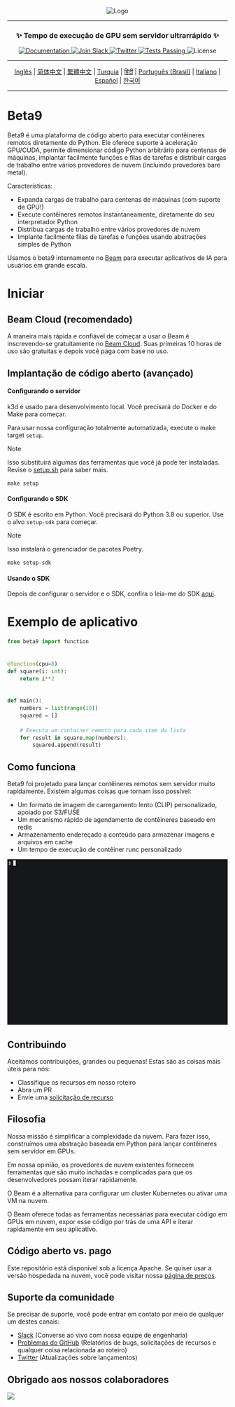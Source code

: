 <div align="center">
<p align="center">
<img alt="Logo" src="https://github.com/beam-cloud/beta9/assets/10925686/a23019e2-3a34-4efa-9ac7-033c83f528cf"/ width="20%">
</p>

---

### **✨ Tempo de execução de GPU sem servidor ultrarrápido ✨**

<p align="center">
  <a href="https://docs.beam.cloud">
    <img alt="Documentation" src="https://img.shields.io/badge/docs-quickstart-blue">
  </a>
  <a href="https://join.slack.com/t/beam-89x5025/shared_invite/zt-1ye1jzgg2-cGpMKuoXZJiT3oSzgPmN8g">
    <img alt="Join Slack" src="https://img.shields.io/badge/Beam-Join%20Slack-blue?logo=slack">
  </a>
    <a href="https://twitter.com/beam_cloud">
    <img alt="Twitter" src="https://img.shields.io/twitter/follow/beam_cloud.svg?style=social&logo=twitter">
  </a>
  <a href="https://github.com/beam-cloud/beta9/actions">
    <img alt="Tests Passing" src="https://github.com/beam-cloud/beta9/actions/workflows/test.yml/badge.svg">
  </a>
  <img alt="License" src="https://img.shields.io/badge/license-Apache--2.0-ff69b4"/>
</p>

---

[Inglês](https://github.com/beam-cloud/beta9/blob/master/README.md) | [简体中文](https://github.com/beam-cloud/beta9/blob/master/README.md) | [繁體中文](https://github.com/beam-cloud/beta9/blob/master/README.md) | [Turquia](https://github.com/beam-cloud/beta9/blob/master/README.md) | [हिंदी](https://github.com/beam-cloud/beta9/blob/master/README.md) | [Português (Brasil)](https://github.com/beam-cloud/beta9/blob/master/README.md) | [Italiano](https://github.com/beam-cloud/beta9/blob/master/README.md) | [Español](https://github.com/beam-cloud/beta9/blob/master/README.md) | [한국어](https://github.com/beam-cloud/beta9/blob/master/README.md)

---

</div>

# Beta9

Beta9 é uma plataforma de código aberto para executar contêineres remotos diretamente do Python. Ele oferece suporte à aceleração GPU/CUDA, permite dimensionar código Python arbitrário para centenas de máquinas, implantar facilmente funções e filas de tarefas e distribuir cargas de trabalho entre vários provedores de nuvem (incluindo provedores bare metal).

Características:

- Expanda cargas de trabalho para centenas de máquinas (com suporte de GPU!)
- Execute contêineres remotos instantaneamente, diretamente do seu interpretador Python
- Distribua cargas de trabalho entre vários provedores de nuvem
- Implante facilmente filas de tarefas e funções usando abstrações simples de Python

Usamos o beta9 internamente no [Beam](https://beam.cloud) para executar aplicativos de IA para usuários em grande escala.

# Iniciar

## Beam Cloud (recomendado)

A maneira mais rápida e confiável de começar a usar o Beam é inscrevendo-se gratuitamente no [Beam Cloud](https://beam.cloud). Suas primeiras 10 horas de uso são gratuitas e depois você paga com base no uso.

## Implantação de código aberto (avançado)

#### Configurando o servidor

k3d é usado para desenvolvimento local. Você precisará do Docker e do Make para começar.

Para usar nossa configuração totalmente automatizada, execute o make target `setup`.

> [!NOTE]
> Isso substituirá algumas das ferramentas que você já pode ter instaladas. Revise o [setup.sh](bin/setup.sh) para saber mais.

```
make setup
```

#### Configurando o SDK

O SDK é escrito em Python. Você precisará do Python 3.8 ou superior. Use o alvo `setup-sdk` para começar.

> [!NOTE]
> Isso instalará o gerenciador de pacotes Poetry.

```
make setup-sdk
```

#### Usando o SDK

Depois de configurar o servidor e o SDK, confira o leia-me do SDK [aqui](sdk/README.md).

# Exemplo de aplicativo

```python
from beta9 import function


@function(cpu=8)
def square(i: int):
    return i**2


def main():
    numbers = list(range(10))
    squared = []

    # Executa um container remoto para cada item da lista
    for result in square.map(numbers):
        squared.append(result)
```

## Como funciona

Beta9 foi projetado para lançar contêineres remotos sem servidor muito rapidamente. Existem algumas coisas que tornam isso possível:

- Um formato de imagem de carregamento lento (CLIP) personalizado, apoiado por S3/FUSE
- Um mecanismo rápido de agendamento de contêineres baseado em redis
- Armazenamento endereçado a conteúdo para armazenar imagens e arquivos em cache
- Um tempo de execução de contêiner runc personalizado

![gif de demonstração](sdk/docs/demo.gif)

## Contribuindo

Aceitamos contribuições, grandes ou pequenas! Estas são as coisas mais úteis para nós:

* Classifique os recursos em nosso roteiro
* Abra um PR
* Envie uma [solicitação de recurso](https://github.com/beam-cloud/beta9/issues/new?assignees=&labels=&projects=&template=feature-request.md&title=) 

## Filosofia

Nossa missão é simplificar a complexidade da nuvem. Para fazer isso, construímos uma abstração baseada em Python para lançar contêineres sem servidor em GPUs.

Em nossa opinião, os provedores de nuvem existentes fornecem ferramentas que são muito inchadas e complicadas para que os desenvolvedores possam iterar rapidamente.

O Beam é a alternativa para configurar um cluster Kubernetes ou ativar uma VM na nuvem.

O Beam oferece todas as ferramentas necessárias para executar código em GPUs em nuvem, expor esse código por trás de uma API e iterar rapidamente em seu aplicativo.

## Código aberto vs. pago

Este repositório está disponível sob a licença Apache. Se quiser usar a versão hospedada na nuvem, você pode visitar nossa [página de preços](https://beam.cloud/pricing).

## Suporte da comunidade

Se precisar de suporte, você pode entrar em contato por meio de qualquer um destes canais:

- [Slack](https://join.slack.com/t/beam-cloud/shared_invite/zt-2f16bwiiq-oP8weCLWNrf_9lJZIDf0Fg) \(Converse ao vivo com nossa equipe de engenharia\)
- [Problemas do GitHub](https://github.com/beam-cloud/issues) \(Relatórios de bugs, solicitações de recursos e qualquer coisa relacionada ao roteiro)
- [Twitter](https://twitter.com/beam_cloud) \(Atualizações sobre lançamentos)

## Obrigado aos nossos colaboradores

<a href="https://github.com/slai-labs/get-beam/graphs/contributors">
   <img src="https://contrib.rocks/image?repo=slai-labs/get-beam" />
</a>